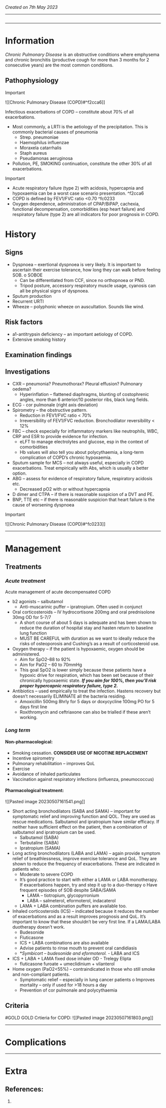 *Created on 7th May 2023*

---
```toc
```
---

# Information
 
*Chronic Pulmonary Disease* is an obstructive conditions where emphysema and chronic bronchitis (productive cough for more than 3 months for 2 consecutive years) are the most common conditions.

## Pathophysiology
>[!Important]
>![[Chronic Pulmonary Disease (COPD)#^f2cca6]]

Infectious exacerbations of COPD – constitute about 70% of all exacerbations.
- Most commonly, a LRTI is the aetiology of the precipitation. This is commonly bacterial causes of pneumonia
	- Strep. pneumoniae  
	- Haemophilus influenzae 
	- Moraxela catarrhalis
	- Staph aureus  
	- Pseudamonas aeruginosa
- Pollution, PE, SMOKING continuation, constitute the other 30% of all exacerbations.


> [!Important]
- Acute respiratory failure (type 2) with acidosis, hypercapnia and hypoxaemia can be a worst case scenario presentation. ^f2cca6
- COPD is defined by FEV1/FVC ratio <0.70 ^fc0233
- Oxygen dependence, administration of CPAP/BiPAP, cachexia, functional decompensation, comorbidities (esp heart failure) and respiratory failure (type 2) are all indicators for poor prognosis in COPD.

# History
## Signs
- Dyspnoea – exertional dyspnoea is very likely. It is important to ascertain their exercise tolerance, how long they can walk before feeling SOB. o SOBOE
	- Can be differentiated from CCF, since no orthopnoea or PND.  
	- Tripod posture, accessory respiratory muscle usage, cyanosis can all be physical signs of dyspnoea.
-   Sputum production
- Recurrent URTI
-   Wheeze – polyphonic wheeze on auscultation. Sounds like wind.

## Risk factors 
- a1-antitrypsin deficiency – an important aetiology of COPD.
- Extensive smoking history 

## Examination findings

## Investigations
-   CXR – pneumonia? Pneumothorax? Pleural effusion? Pulmonary oedema?
	- Hyperinflation – flattened diaphragms, blunting of costophrenic angles, more than 6 anterior/10 posterior ribs, black lung fields.
- ECG - cor pulmonale (right axis deviation)
- Spirometry – the obstructive pattern.
	- Reduction in FEV1/FVC ratio < 70%
	- Irreversibility of FEV1/FVC reduction. Bronchodilator reversibility < 12%
- FBC – check especially for inflammatory markers like neutrophils, WBC, CRP and ESR to provide evidence for infection.  
	- eLFT to manage electrolytes and glucose, esp in the context of comorbidities
	- Hb values will also tell you about polycythaemia, a long-term complication of COPD’s chronic hypoxaemia.
- Sputum sample for MCS – not always useful, especially in COPD exacerbations. Treat empirically with Abs, which is usually a better option.
- ABG – assess for evidence of respiratory failure, respiratory acidosis etc.
	- Decreased pO2 with or without hypercapnia
- D dimer and CTPA – if there is reasonable suspicion of a DVT and PE.
- BNP, TTE etc – if there is reasonable suspicion that heart failure is the cause of worsening dyspnoea
>[!Important]
>![[Chronic Pulmonary Disease (COPD)#^fc0233]]

---

# Management
## Treatments
### *Acute treatment*
Acute management of acute decompensated COPD
- b2 agonists – salbutamol  
	- Anti-muscarinic puffer – ipratropium. Often used in conjunct
-   Oral corticosteroids – IV hydrocortisone 200mg and oral prednisolone 30mg OD for 5-7/7
	- A short course of about 5 days is adequate and has been shown to reduce the duration of hospital stay and hasten return to baseline lung function  
	- MUST BE CAREFUL with duration as we want to ideally reduce the risks of osteoporosis and Cushing’s as a result of corticosteroid use.  
- Oxygen therapy – if the patient is hypoxaemic, oxygen should be administered.
	- Aim for SpO2–88 to 92%  
	- Aim for PaO2 – 60 to 70mmHg  
	- This goal SpO2 is lower simply because these patients have a hypoxic drive for respiration, which has been set because of their chronically hypoxaemic state. ***If you aim for 100%, then you’ll risk proper hypercapnic respiratory failure, type 2.***
- Antibiotics – used empirically to treat the infection. Hastens recovery but doesn’t necessarily ELIMINATE all the bacteria residing.
	- Amoxicillin 500mg 8hrly for 5 days or doxycycline 100mg PO for 5 days first line  
	- Roxithromycin and ceftriaxone can also be trialled if these aren’t working.

### *Long term*
#### Non-pharmacological:
- Smoking cessation. **CONSIDER USE OF NICOTINE REPLACEMENT**
- Incentive spirometry
- Pulmonary rehabilitation – improves QoL
- Exercise
- Avoidance of inhaled particulates
- Vaccination against respiratory infections (influenza, pneumococcus)

#### Pharmacological treatment:
![[Pasted image 20230507161541.png]]
- Short acting bronchodilators (SABA and SAMA) – important for symptomatic relief and improving function and QOL. They are used as rescue medications. Salbutamol and ipratropium have similar efficacy. If neither have sufficient effect on the patient, then a combination of salbutamol and ipratropium can be used.
	- Salbutamol (SABA) 
	- Terbutaline (SABA) 
	- Ipratropium (SAMA)
- Long acting bronchodilators (LABA and LAMA) – again provide symptom relief of breathlessness, improve exercise tolerance and QoL. They are shown to reduce the frequency of exacerbations. These are indicated in patients who:
	- Moderate to severe COPD  
	- It’s good practice to start with either a LAMA or LABA monotherapy. If exacerbations happen, try and step it up to a duo-therapy o Have frequent episodes of SOB despite SABA/SAMA
		- LAMA – tiotropium, glycopyrronium
		- LABA – salmeterol, eformoterol, indacaterol 
	- LAMA + LABA combination puffers are available too.
- Inhaled corticosteroids (ICS) – indicated because it reduces the number of exacerbations and as a result improves prognosis and QoL. It’s important to know that these shouldn’t be very first line. If a LAMA/LABA duotherapy doesn’t work.
	- Budesonide
	- Fluticasone
	- ICS + LABA combinations are also available  
	- Advise patients to rinse mouth to prevent oral candidiasis 
	- **Symbicort – budesonide and eformoterol.* - LABA and ICS
- ICS + LABA + LAMA fixed dose inhaler OD - Trelegy Elipta 
	- fluticasone furoate + umeclidinium + vilanterol
- Home oxygen (PaO2<55%) – contraindicated in those who still smoke and non-compliant patients.
	- Symptomatic relief – especially in lung cancer patients o Improves mortality – only if used for >18 hours a day
	- Prevention of cor pulmonale and polycythaemia

## Criteria
#GOLD GOLD Crtieria for COPD:
![[Pasted image 20230507161803.png]]


---

# Complications

---

# Extra
## References:
1. 